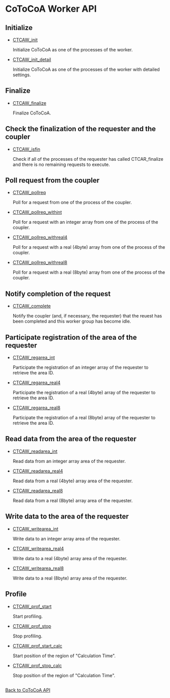 CoToCoA Worker API
=====

## Initialize
- [CTCAW_init](api/ctcaw_init.md "CTCAW_init")

    Initialize CoToCoA as one of the processes of the worker.

- [CTCAW_init_detail](api/ctcaw_init_detail.md "CTCAW_init_detail")

    Initialize CoToCoA as one of the processes of the worker with detailed settings.

## Finalize
- [CTCAW_finalize](api/ctcaw_finalize.md "CTCAW_finalize")

    Finalize CoToCoA.

## Check the finalization of the requester and the coupler
- [CTCAW_isfin](api/ctcaw_isfin.md "CTCAW_isfin")

    Check if all of the processes of the requester has called CTCAR_finalize and there is no remaining requests to execute.    

## Poll request from the coupler
- [CTCAW_pollreq](api/ctcaw_pollreq.md "CTCAW_pollreq")

    Poll for a request from one of the process of the coupler.

- [CTCAW_pollreq_withint](api/ctcaw_pollreq_withint.md "CTCAW_pollreq_withint")

    Poll for a request with an integer array from one of the process of the coupler.

- [CTCAW_pollreq_withreal4](api/ctcaw_pollreq_withreal4.md "CTCAW_pollreq_withreal4")

    Poll for a request with a real (4byte) array from one of the process of the coupler.

- [CTCAW_pollreq_withreal8](api/ctcaw_pollreq_withreal8.md "CTCAW_pollreq_withreal8")

    Poll for a request with a real (8byte) array from one of the process of the coupler.

## Notify completion of the request
- [CTCAW_complete](api/ctcaw_complete.md "CTCAW_complete")

    Notify the coupler (and, if necessary, the requester) that the reuest has been completed and this worker group has become idle.

## Participate registration of the area of the requester
- [CTCAW_regarea_int](api/ctcaw_regarea_int.md "CTCAW_regarea_int")

    Participate the registration of an integer array of the requester to retrieve the area ID.

- [CTCAW_regarea_real4](api/ctcaw_regarea_real4.md "CTCAW_regarea_real4")

    Participate the registration of a real (4byte) array of the requester to retrieve the area ID.

- [CTCAW_regarea_real8](api/ctcaw_regarea_real8.md "CTCAW_regarea_real8")

    Participate the registration of a real (8byte) array of the requester to retrieve the area ID.

## Read data from the area of the requester 
- [CTCAW_readarea_int](api/ctcaw_readarea_int.md "CTCAW_readarea_int")

    Read data from an integer array area of the requester.

- [CTCAW_readarea_real4](api/ctcaw_readarea_real4.md "CTCAW_readarea_real4")

    Read data from a real (4byte) array area of the requester.

- [CTCAW_readarea_real8](api/ctcaw_readarea_real8.md "CTCAW_readarea_real8")

    Read data from a real (8byte) array area of the requester.

## Write data to the area of the requester
- [CTCAW_writearea_int](api/ctcaw_writearea_int.md "CTCAW_writearea_int")

    Write data to an integer array area of the requester.

- [CTCAW_writearea_real4](api/ctcaw_writearea_real4.md "CTCAW_writearea_real4")

    Write data to a real (4byte) array area of the requester.

- [CTCAW_writearea_real8](api/ctcaw_writearea_real8.md "CTCAW_writearea_real8")

    Write data to a real (8byte) array area of the requester.

## Profile
- [CTCAW_prof_start](api/ctcaw_prof_start.md "CTCAW_prof_start")

    Start profiling.    

- [CTCAW_prof_stop](api/ctcaw_prof_stop.md "CTCAW_prof_stop")

    Stop profiling.

- [CTCAW_prof_start_calc](api/ctcaw_prof_start_calc.md "CTCAW_prof_start_calc")

    Start position of the region of "Calculation Time".

- [CTCAW_prof_stop_calc](api/ctcaw_prof_stop_calc.md "CTCAW_prof_stop_calc")

    Stop position of the region of "Calculation Time".

##

[Back to CoToCoA API](API.md "Back to CoToCoA API")
